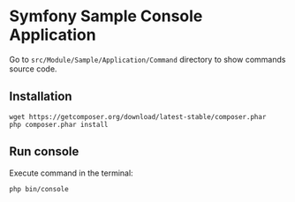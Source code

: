 # Symfony Sample Console Application

Go to `src/Module/Sample/Application/Command` directory to show commands source code.

## Installation

    wget https://getcomposer.org/download/latest-stable/composer.phar
    php composer.phar install

## Run console

Execute command in the terminal:

    php bin/console
